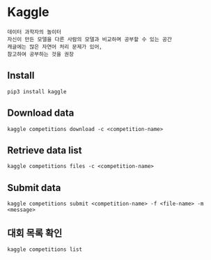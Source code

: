 # Kaggle

    데이터 과학자의 놀이터
    자신이 만든 모델을 다른 사람의 모델과 비교하며 공부할 수 있는 공간
    캐글에는 많은 자연어 처리 문제가 있어,
    참고하여 공부하는 것을 권장

Install
-

```shell script
pip3 install kaggle
```

Download data
-

```shell script
kaggle competitions download -c <competition-name>
```

Retrieve data list
-

```shell script
kaggle competitions files -c <competition-name>
```

Submit data
-

```shell script
kaggle competitions submit <competition-name> -f <file-name> -m <message>
```

대회 목록 확인
-

```shell script
kaggle competitions list
```
